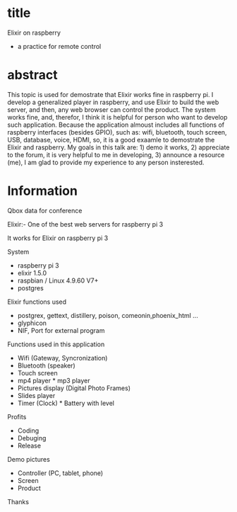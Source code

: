 # title
  Elixir on raspberry 
  - a practice for remote control
  
# abstract
  This topic is used for demostrate that Elixir works fine in raspberry pi. I develop a generalized player in raspberry, and use Elixir to build the web server, and then, any web browser can control the product. The system works fine, and, therefor, I think it is helpful for person who want to develop such application. Because the application almoust includes all functions of raspberry interfaces (besides GPIO), such as: wifi, bluetooth, touch screen, USB, database, voice, HDMI, so, it is a good exaamle to demostrate the Elixir and raspberry. My goals in this talk are: 1) demo it works, 2) appreciate to the forum, it is very helpful to me in developing, 3) announce a resource (me), I am glad to provide my experience to any person insterested.
  
# Information
Qbox data for conference

Elixir:- One of the best web servers for raspberry pi 3

It works for Elixir on raspberry pi 3

System
* raspberry pi 3
* elixir 1.5.0
* raspbian / Linux 4.9.60 V7+
* postgres

Elixir functions used
* postgrex, gettext, distillery, poison, comeonin,phoenix_html ...
* glyphicon
* NIF, Port for external program

Functions used in this application
* Wifi (Gateway, Syncronization)
* Bluetooth (speaker)
* Touch screen
* mp4 player
* mp3 player
* Pictures display (Digital Photo Frames)
* Slides player
* Timer (Clock)
* Battery with level

Profits 
* Coding 
* Debuging
* Release

Demo pictures
* Controller (PC, tablet, phone)
* Screen
* Product

Thanks
